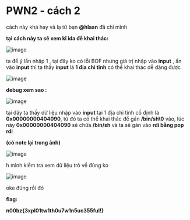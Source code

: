 # PWN2 - cách 2

cách này khá hay và lạ từ bạn **@hlaan** đã chỉ mình 

**tại cách này ta sẽ xem kĩ ida để khai thác:**

![image](https://github.com/gookoosss/CTF.-/assets/128712571/b43ef90b-8b53-4362-8c41-0d68563fa55d)


ta để ý lần nhập 1 , tại đây ko có lỗi BOF nhưng giá trị nhập vào **input** , ấn vào **input** thì ta thấy **input** là **1 địa chỉ tĩnh** có thể khai thác dễ dàng được

![image](https://github.com/gookoosss/CTF.-/assets/128712571/92cb11bf-c49e-416f-8dc1-0b8d65a50756)


**debug xem sao :** 

![image](https://github.com/gookoosss/CTF.-/assets/128712571/908bfd9a-93be-404f-98b3-275448bde325)


tại đây ta thấy dữ liệu nhập vào **input** tại 1 địa chỉ tĩnh cố định là **0x00000000404090**, từ đó ta có thể khai thác để gán **/bin/sh\0** vào, lúc này **0x00000000404090** sẽ chứa **/bin/sh** và ta sẽ gán vào **rdi bằng pop rdi** 

**(có note lại trong ảnh)**

![image](https://github.com/gookoosss/CTF.-/assets/128712571/4567dcba-ef23-4e57-8ccf-23f9d8980721)


h mình kiểm tra xem dữ liệu trỏ về đúng ko

![image](https://github.com/gookoosss/CTF.-/assets/128712571/e2072099-1a5b-4351-8120-e3b7db956c12)


oke đúng rồi đó

**flag:**

**n00bz{3xpl01tw1th0u7w1n5uc355ful!}**

